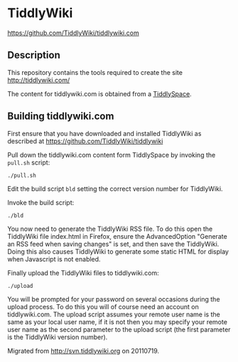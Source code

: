 TiddlyWiki
==========

https://github.com/TiddlyWiki/tiddlywiki.com


Description
-----------

This repository contains the tools required to create the site http://tiddlywiki.com/

The content for tiddlywiki.com is obtained from a [TiddlySpace](http://tiddlyspace.com/).


Building tiddlywiki.com
-----------------------

First ensure that you have downloaded and installed TiddlyWiki as described at https://github.com/TiddlyWiki/tiddlywiki

Pull down the tiddlywiki.com content form TiddlySpace by invoking the `pull.sh` script:

    ./pull.sh

Edit the build script `bld` setting the correct version number for TiddlyWiki.

Invoke the build script:

    ./bld

You now need to generate the TiddlyWiki RSS file. To do this open the TiddlyWiki file index.html in Firefox, ensure the AdvancedOption "Generate an RSS feed when saving changes" is set, and then save the TiddlyWiki. Doing this also causes TiddlyWiki to generate some static HTML for display when Javascript is not enabled.

Finally upload the TiddlyWiki files to tiddlywiki.com:

    ./upload

You will be prompted for your password on several occasions during the upload process. To do this you will of course need an account on tiddlywiki.com. The upload script assumes your remote user name is the same as your local user name, if it is not then you may specify your remote user name as the second parameter to the upload script (the first parameter is the TiddlyWiki version number).

Migrated from http://svn.tiddlywiki.org on 20110719.

